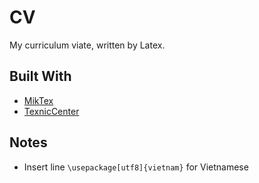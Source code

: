 # CV

My curriculum viate, written by Latex. 

## Built With
 * [MikTex](https://miktex.org/download)
 * [TexnicCenter](http://www.texniccenter.org/download)
## Notes
 * Insert line ```\usepackage[utf8]{vietnam}``` for Vietnamese
